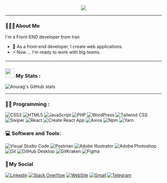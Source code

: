 <h3 align="center">
    <img src="https://readme-typing-svg.herokuapp.com/?lines=Welcome,+There!+👋;I'm+Mahdi+Motallebi;I'm+happy+to+meet+you,+my+dear!&center=true&font=Vazirmatn&weight=800&duration=3000&pause=1000&height=100&width=500&color=FDC435&size=30">
</h1>

---

### 👨🏻‍🦱 About Me 

I'm a Front-END developer from Iran

- 🔭 As a front-end developer, I create web applications.
- ⚡ Now ... I'm ready to work with big teams.

---

### <img src="https://media.giphy.com/media/WUlplcMpOCEmTGBtBW/giphy.gif" width="30"> My Stats :
![Anurag's GitHub stats](https://github-readme-stats.vercel.app/api?username=peymanath&show_icons=true&bg_color=000&title_color=FDC435&border_color=FDC435&icon_color=FDC435&text_color=fff)

---

### 👨‍💻 Programming :

![CSS3](https://img.shields.io/badge/CSS3-1572B6?logo=CSS3&logoColor=white&style=for-the-badge)
![HTML5](https://img.shields.io/badge/HTML5-E34F26?logo=HTML5&logoColor=white&style=for-the-badge)
![JavaScript](https://img.shields.io/badge/JavaScript-F7DF1E?logo=JavaScript&logoColor=black&style=for-the-badge)
![PHP](https://img.shields.io/badge/PHP-777BB4?logo=PHP&logoColor=white&style=for-the-badge)
![WordPress](https://img.shields.io/badge/WordPress-21759B?logo=WordPress&logoColor=white&style=for-the-badge)
![Tailwind CSS](https://img.shields.io/badge/Tailwind&nbsp;CSS-06B6D4?logo=TailwindCSS&logoColor=white&style=for-the-badge)
![Swiper](https://img.shields.io/badge/Swiper-6332F6?logo=Swiper&logoColor=white&style=for-the-badge)
![React](https://img.shields.io/badge/React-61DAFB?logo=React&logoColor=black&style=for-the-badge)
![Create React App](https://img.shields.io/badge/Create&nbsp;React&nbsp;App-09D3AC?logo=CreateReactApp&logoColor=black&style=for-the-badge)
![Axios](https://img.shields.io/badge/Axios-5A29E4?logo=Axios&logoColor=white&style=for-the-badge)
![Npm](https://img.shields.io/badge/Npm-CB3837?logo=Npm&logoColor=white&style=for-the-badge)
![Yarn](https://img.shields.io/badge/Yarn-2C8EBB?logo=Yarn&logoColor=white&style=for-the-badge)


### 💻 Software and Tools:
![Visual Studio Code](https://img.shields.io/badge/Visual&nbsp;Studio&nbsp;Code-007ACC?logo=VisualStudioCode&logoColor=white&style=for-the-badge)
![Postman](https://img.shields.io/badge/Postman-FF6C37?logo=Postman&logoColor=white&style=for-the-badge)
![Adobe Illustrator](https://img.shields.io/badge/Adobe&nbsp;Illustrator-FF9A00?logo=AdobeIllustrator&logoColor=white&style=for-the-badge)
![Adobe Photoshop](https://img.shields.io/badge/Adobe&nbsp;Photoshop-31A8FF?logo=AdobePhotoshop&logoColor=white&style=for-the-badge)
![Git](https://img.shields.io/badge/Git-F05032?logo=Git&logoColor=white&style=for-the-badge)
![GitHub Desktop](https://img.shields.io/badge/GitHub&nbsp;Desktop-8034a9?logo=GitHub&logoColor=white&style=for-the-badge)
![GitKraken](https://img.shields.io/badge/GitKraken-179287?logo=GitKraken&logoColor=white&style=for-the-badge)
![Figma](https://img.shields.io/badge/Figma-F24E1E?logo=Figma&logoColor=white&style=for-the-badge)

### 📌 My Social
    
[![Linkedin](https://img.shields.io/badge/LinkedIn-0A66C2?logo=Linkedin&logoColor=white&style=for-the-badge)](https://www.linkedin.com/in/peymanath)
[![Stack Overflow](https://img.shields.io/badge/Stack&nbsp;Overflow-F58025?logo=StackOverflow&logoColor=white&style=for-the-badge)](https://stackoverflow.com/users/20623408/peymanath)
[![WebSite](https://img.shields.io/badge/WebSite-21759B?logo=WordPress&logoColor=white&style=for-the-badge)](https://peymanath.ir)
[![Gmail](https://img.shields.io/badge/Gmail-EA4335?logo=Gmail&logoColor=white&style=for-the-badge)](mailto:peymanath@gmail.com)
[![Telegram](https://img.shields.io/badge/Telegram-229ED9?logo=Telegram&logoColor=white&style=for-the-badge)](https://t.me/peymanath)
